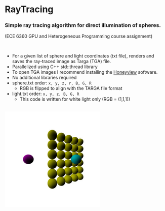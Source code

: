 # RayTracing
 ### Simple ray tracing algorithm for direct illumination of spheres.  
 (ECE 6360 GPU and Heterogeneous Programming course assignment)

<br>

* For a given list of sphere and light coordinates (txt file), renders and saves the ray-traced image as Targa (TGA) file.
* Parallelized using C++ std::thread library
* To open TGA images I recommend installing the [Honeyview](https://en.bandisoft.com/honeyview/) software.
* No additional libraries required
* sphere.txt order: `x, y, z, r, B, G, R`<br>
  - RGB is flipped to align with the TARGA file format<br>
* light.txt order: `x, y, z, B, G, R` <br>
  - This code is written for white light only (RGB = (1,1,1))
<br>
 <img src = "spheres.jpg" width=300></td>
